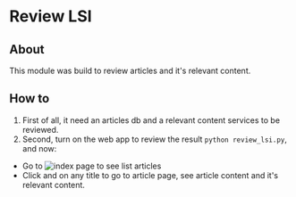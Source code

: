 # Review LSI
## About
This module was build to review articles and it's relevant content.
## How to
1. First of all, it need an articles db and a relevant
content services to be reviewed.
2. Second, turn on the web app to review the result
`python review_lsi.py`, and now:
  * Go to ![index page](localhost:8080/) to see list articles
  * Click and on any title to go to article page, see article
    content and it's relevant content.
